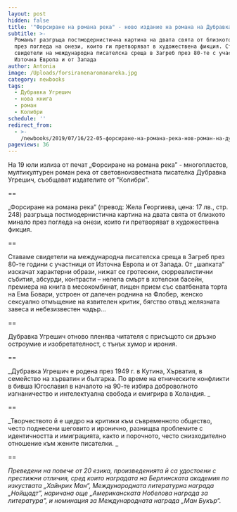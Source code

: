 ```yaml
---
layout: post
hidden: false
title: '"Форсиране на романа река" - ново издание на романа на Дубравка Угрешич'
subtitle: >-
  Романът разгръща постмодернистична картина на двата свята от близкото минало
  през погледа на онези, които ги претворяват в художествена фикция. Ставаме
  свидетели на международна писателска среща в Загреб през 80-те с участници от
  Източна Европа и от Запада
author: Antonia
image: /Uploads/forsiranenaromanareka.jpg
category: newbooks
tags:
  - Дубравка Угрешич
  - нова книга
  - роман
  - Колибри
schedule: ''
redirect_from:
  - >-
    /newbooks/2019/07/16/22-05-форсиране-на-романа-река-нов-роман-на-дубравка-угрешич-на-български
pageviews: 36
---
```

На 19 юли излиза от печат „Форсиране на романа река” - многопластов, мултикултурен роман река от световноизвестната писателка Дубравка Угрешич, съобщават издателите от "Колибри". 

\==

„Форсиране на романа река“ (превод: Жела Георгиева, цена: 17 лв., стр. 248) разгръща постмодернистична картина на двата свята от близкото минало през погледа на онези, които ги претворяват в художествена фикция. 

\==

Ставаме свидетели на международна писателска среща в Загреб през 80-те години с участници от Източна Европа и от Запада. От „шапката“ изскачат характерни образи, нижат се гротескни, сюрреалистични събития, абсурди, контрасти – нелепа смърт в хотелски басейн, премиера на книга в месокомбинат, пищен прием със сватбената торта на Ема Бовари, устроен от далечен роднина на Флобер, женско сексуално отмъщение на язвителен критик, бягство отвъд желязната завеса и небезизвестен чадър… 

\==

Дубравка Угрешич отново пленява читателя с присъщото си дръзко остроумие и изобретателност, с тънък хумор и ирония.

\==

_Дубравка Угрешич е родена през 1949 г. в Кутина, Хърватия, в семейство на хърватин и българка. По време на етническите конфликти в бивша Югославия в началото на 90-те избира доброволното изгнаничество и интелектуална свобода и емигрира в Холандия. _

\==

_Творчеството й е щедро на критики към съвременното общество, често поднесени шеговито и иронично, разнищва проблемите с идентичността и имиграцията, както и порочното, често снизходително отношение към жените писателки. _

\==

_Преведени на повече от 20 езика, произведенията й са удостоени с престижни отличия, сред които наградата на Берлинската академия по изкуствата „Хайнрих Ман“, Международната литературна награда „Нойщадт”, наричана още „Американската Нобелова награда за литература", и номинация за Международната награда „Ман Букър“._
